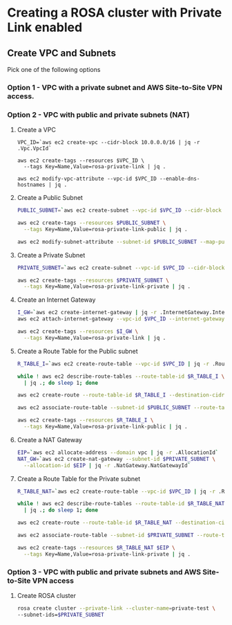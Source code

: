 # Creating a ROSA cluster with Private Link enabled

## Create VPC and Subnets

Pick one of the following options

### Option 1 - VPC with a private subnet and AWS Site-to-Site VPN access.

### Option 2 - VPC with public and private subnets (NAT)

1. Create a VPC

    ```
    VPC_ID=`aws ec2 create-vpc --cidr-block 10.0.0.0/16 | jq -r .Vpc.VpcId`

    aws ec2 create-tags --resources $VPC_ID \
      --tags Key=Name,Value=rosa-private-link | jq .

    aws ec2 modify-vpc-attribute --vpc-id $VPC_ID --enable-dns-hostnames | jq .
    ```

1. Create a Public Subnet

    ```bash
    PUBLIC_SUBNET=`aws ec2 create-subnet --vpc-id $VPC_ID --cidr-block 10.0.128.0/17 | jq -r .Subnet.SubnetId`

    aws ec2 create-tags --resources $PUBLIC_SUBNET \
      --tags Key=Name,Value=rosa-private-link-public | jq .

    aws ec2 modify-subnet-attribute --subnet-id $PUBLIC_SUBNET --map-public-ip-on-launch | jq .
    ```

1. Create a Private Subnet

    ```bash
    PRIVATE_SUBNET=`aws ec2 create-subnet --vpc-id $VPC_ID --cidr-block 10.0.0.0/17 | jq -r .Subnet.SubnetId`

    aws ec2 create-tags --resources $PRIVATE_SUBNET \
      --tags Key=Name,Value=rosa-private-link-private | jq .
    ```

1. Create an Internet Gateway

    ```bash
    I_GW=`aws ec2 create-internet-gateway | jq -r .InternetGateway.InternetGatewayId`
    aws ec2 attach-internet-gateway --vpc-id $VPC_ID --internet-gateway-id $I_GW | jq .

    aws ec2 create-tags --resources $I_GW \
      --tags Key=Name,Value=rosa-private-link | jq .
    ```

1. Create a Route Table for the Public subnet

    ```bash
    R_TABLE_I=`aws ec2 create-route-table --vpc-id $VPC_ID | jq -r .RouteTable.RouteTableId`

    while ! aws ec2 describe-route-tables --route-table-id $R_TABLE_I \
      | jq .; do sleep 1; done

    aws ec2 create-route --route-table-id $R_TABLE_I --destination-cidr-block 0.0.0.0/0 --gateway-id $I_GW | jq .

    aws ec2 associate-route-table --subnet-id $PUBLIC_SUBNET --route-table-id $R_TABLE_I | jq .

    aws ec2 create-tags --resources $R_TABLE_I \
      --tags Key=Name,Value=rosa-private-link-public | jq .
    ```

1. Create a NAT Gateway

    ```bash
    EIP=`aws ec2 allocate-address --domain vpc | jq -r .AllocationId`
    NAT_GW=`aws ec2 create-nat-gateway --subnet-id $PRIVATE_SUBNET \
      --allocation-id $EIP | jq -r .NatGateway.NatGatewayId`

1. Create a Route Table for the Private subnet

    ```bash
    R_TABLE_NAT=`aws ec2 create-route-table --vpc-id $VPC_ID | jq -r .RouteTable.RouteTableId`

    while ! aws ec2 describe-route-tables --route-table-id $R_TABLE_NAT \
      | jq .; do sleep 1; done

    aws ec2 create-route --route-table-id $R_TABLE_NAT --destination-cidr-block 0.0.0.0/0 --gateway-id $NAT_GW | jq .

    aws ec2 associate-route-table --subnet-id $PRIVATE_SUBNET --route-table-id $R_TABLE_NAT | jq .

    aws ec2 create-tags --resources $R_TABLE_NAT $EIP \
      --tags Key=Name,Value=rosa-private-link-private | jq .
    ```
<!--
1. Create Network ACLs

    ```bash
    ACL=`aws ec2 describe-network-acls --filters \
      "Name=association.subnet-id,Values=$PRIVATE_SUBNET" \
      | jq -r ".NetworkAcls[0].Associations[0].NetworkAclId"`

    aws ec2 create-network-acl-entry --network-acl-id $ACL \
      --ingress --rule-number 100 --protocol tcp \
      --port-range From=80,To=80 --cidr-block 0.0.0.0/0 \
      --rule-action allow | jq .

    aws ec2 create-network-acl-entry --network-acl-id $ACL \
      --ingress --rule-number 200 --protocol tcp \
      --port-range From=443,To=443 --cidr-block 0.0.0.0/0 \
      --rule-action allow | jq .

    aws ec2 create-network-acl-entry --network-acl-id $ACL \
      --ingress --rule-number 300 --protocol tcp \
      --port-range From=22,To=22 --cidr-block 0.0.0.0/0 \
      --rule-action allow | jq .

    aws ec2 create-network-acl-entry --network-acl-id $ACL \
      --egress --rule-number 400 --protocol -1 \
      --port-range From=0,To=65535 --cidr-block 0.0.0.0/0 \
      --rule-action allow | jq .

    aws ec2 create-network-acl-entry --network-acl-id $ACL \
      --ingress --rule-number 500 --protocol -1 \
      --port-range From=1024,To=65535 --cidr-block 0.0.0.0/0 \
      --rule-action allow | jq .
    ```
-->




### Option 3 - VPC with public and private subnets and AWS Site-to-Site VPN access


1. Create ROSA cluster

    ```bash
    rosa create cluster --private-link --cluster-name=private-test \
    --subnet-ids=$PRIVATE_SUBNET
    ```